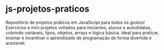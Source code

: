 # js-projetos-praticos
 Repositório de projetos práticos em JavaScript para todos os gostos! Exercícios e mini projetos voltados para iniciantes, alunos e autodidatas, cobrindo variáveis, tipos, objetos, arrays e lógica básica. Ideal para praticar, ensinar e incentivar o aprendizado de programação de forma divertida e acessível.
